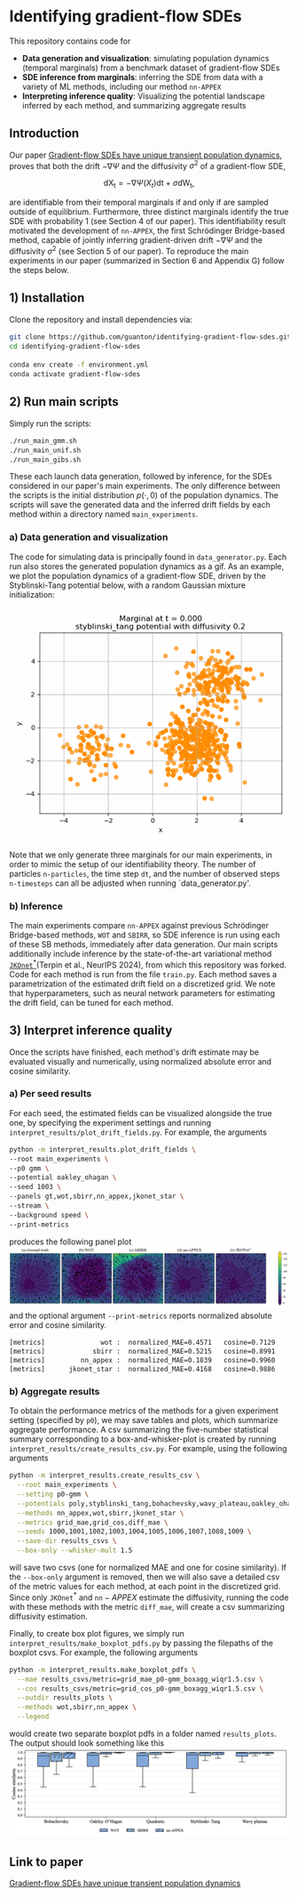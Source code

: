# Identifying gradient-flow SDEs

This repository contains code for
- **Data generation and visualization**: simulating population dynamics (temporal marginals) from a benchmark dataset of gradient-flow SDEs
- **SDE inference from marginals**: inferring the SDE from data with a variety of ML methods, including our method $\texttt{nn-APPEX}$
- **Interpreting inference quality**: Visualizing the potential landscape inferred by each method, and summarizing aggregate results


## Introduction

Our paper [Gradient-flow SDEs have unique transient population dynamics](https://arxiv.org/abs/2505.21770), proves that both the drift 
$-\nabla \Psi$ and the diffusivity $\sigma^2$ of a gradient-flow SDE,

$$\mathrm{dX_t} = -\nabla \Psi(X_t)\mathrm{dt}{} + \sigma \mathrm{dW_t},$$

are identifiable from their temporal marginals if and only if are sampled outside of equilibrium. 
Furthermore, three distinct marginals identify the true SDE with probability $1$ (see Section 4 of our paper). 
This identifiability result motivated the development of $\texttt{nn-APPEX}$, the first Schrödinger Bridge-based method, 
capable of jointly inferring gradient-driven drift $-\nabla \Psi$ and the diffusivity $\sigma^2$ (see Section 5 of our paper).
To reproduce the main experiments in our paper (summarized in Section 6 and Appendix G) follow the steps below.

## 1) Installation
Clone the repository and install dependencies via:
```bash
git clone https://github.com/guanton/identifying-gradient-flow-sdes.git
cd identifying-gradient-flow-sdes

conda env create -f environment.yml
conda activate gradient-flow-sdes
```

## 2) Run main scripts
Simply run the scripts:
```bash
./run_main_gmm.sh
./run_main_unif.sh
./run_main_gibs.sh
```
These each launch data generation, followed by inference, for the SDEs considered in our paper's main experiments. The only difference between the scripts is the initial distribution $p(\cdot,0)$ of 
the population dynamics. The scripts will save the generated data and the inferred drift fields by each method within a directory named `main_experiments`.

### a) Data generation and visualization
The code for simulating data is principally found in `data_generator.py`. Each run also stores the generated population dynamics as a gif. 
As an example, we plot the population dynamics of a gradient-flow SDE, driven by the Styblinski-Tang potential below, with a random Gaussian mixture initialization:


![styblinski_tang potential with diffusivity 0.2.gif](aux/styblinski_tang%20potential%20with%20diffusivity%200.2.gif)

Note that we only generate three marginals for our main experiments, in order to mimic the setup of our identifiability theory.
The number of particles `n-particles`, the time step `dt`, and the number of observed steps `n-timesteps` can all be adjusted when running `data_generator.py'. 

### b) Inference 

The main experiments compare $\texttt{nn-APPEX}$ against previous Schrödinger Bridge-based methods, 
$\texttt{WOT}$ and $\texttt{SBIRR}$, so SDE inference is run using each of these SB methods, immediately after data generation.
Our main scripts additionally include inference by the state-of-the-art variational method 
[$\texttt{JKOnet}^\ast$](https://github.com/antonioterpin/jkonet-star)(Terpin et al., NeurIPS 2024), from which this repository was forked. 
Code for each method is run from the file `train.py`. Each method saves a parametrization of the estimated drift field on a discretized grid.
We note that hyperparameters, such as neural network parameters for estimating the drift field, can be tuned for each method.

## 3) Interpret inference quality

Once the scripts have finished, each method's drift estimate may be evaluated visually and numerically, using normalized absolute error 
and cosine similarity. 

### a) Per seed results
For each seed, the estimated fields can be visualized alongside the true one, by specifying the experiment settings 
and running `interpret_results/plot_drift_fields.py`. For example, the arguments
```bash
python -m interpret_results.plot_drift_fields \
--root main_experiments \
--p0 gmm \
--potential oakley_ohagan \
--seed 1003 \
--panels gt,wot,sbirr,nn_appex,jkonet_star \
--stream \
--background speed \
--print-metrics 
```
produces the following panel plot
![oakley_drift_fields.png](aux/oakley_drift_fields.png)
and the optional argument ``--print-metrics`` reports normalized absolute error and cosine similarity.
```
[metrics]              wot :  normalized_MAE=0.4571   cosine=0.7129
[metrics]            sbirr :  normalized_MAE=0.5215   cosine=0.8991
[metrics]         nn_appex :  normalized_MAE=0.1839   cosine=0.9960
[metrics]      jkonet_star :  normalized_MAE=0.4168   cosine=0.9886
```

### b) Aggregate results
To obtain the performance metrics of the methods for a given experiment setting (specified by `p0`), we may save 
tables and plots, which summarize aggregate performance. A csv summarizing the five-number statistical summary
corresponding to a box-and-whisker-plot is created by running `interpret_results/create_results_csv.py`. For example,
using the following arguments
```bash
python -m interpret_results.create_results_csv \
  --root main_experiments \
  --setting p0-gmm \
  --potentials poly,styblinski_tang,bohachevsky,wavy_plateau,oakley_ohagan \
  --methods nn_appex,wot,sbirr,jkonet_star \
  --metrics grid_mae,grid_cos,diff_mae \
  --seeds 1000,1001,1002,1003,1004,1005,1006,1007,1008,1009 \
  --save-dir results_csvs \
  --box-only --whisker-mult 1.5
```
will save two csvs (one for normalized MAE and one for cosine similarity). If the ``--box-only`` argument is removed,
then we will also save a detailed csv of the metric values for each method, at each point in the discretized grid. 
Since only $\texttt{JKOnet}^\ast$ and $\texttt{nn}-APPEX$ estimate the diffusivity, running the code with these methods
with the metric `diff_mae`, will create a csv summarizing diffusivity estimation.

Finally, to create box plot figures, we simply run `interpret_results/make_boxplot_pdfs.py` by passing the filepaths of the
boxplot csvs. For example, the following arguments
```bash
python -m interpret_results.make_boxplot_pdfs \
  --mae results_csvs/metric=grid_mae_p0-gmm_boxagg_wiqr1.5.csv \
  --cos results_csvs/metric=grid_cos_p0-gmm_boxagg_wiqr1.5.csv \
  --outdir results_plots \
  --methods wot,sbirr,nn_appex \
  --legend
```
would create two separate boxplot pdfs in a folder named `results_plots`. The output should look something like this
![grid_box_cos_gmm.png](aux/grid_box_cos_gmm.png)

## Link to paper
[Gradient-flow SDEs have unique transient population dynamics](https://arxiv.org/abs/2505.21770)














